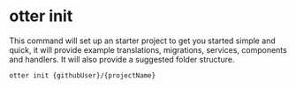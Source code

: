 # otter init

This command will set up an starter project to get you started simple and quick, it will provide example translations, migrations, services, components and handlers. It will also provide a suggested folder structure.

```
otter init {githubUser}/{projectName}
```